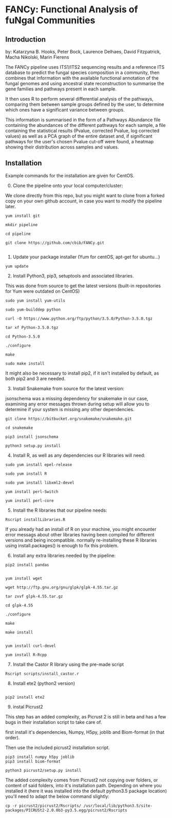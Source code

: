 # FANCy: Functional Analysis of fuNgal Communities

## Introduction

by: Katarzyna B. Hooks, Peter Bock, Laurence Delhaes, David Fitzpatrick, Macha Nikolski, Marin Fierens

The FANCy pipeline uses ITS1/ITS2 sequencing results and a reference ITS database to predict the fungal species composition in a community, then combines that information with the available functional annotation of the fungal genomes and using ancestral state reconstruction to summarise the gene families and pathways present in each sample.

It then uses R to perform several differential analysis of the pathways, comparing them between sample groups defined by the user, to determine which ones have a significant variance between groups.

This information is summarised in the form of a Pathways Abundance file containing the abundances of the different pathways for each sample, a file containing the statistical results (Pvalue, corrected Pvalue, log corrected values) as well as a PCA graph of the entire dataset and, if significant pathways for the user's chosen Pvalue cut-off were found, a heatmap showing their distribution across samples and values.


## Installation

Example commands for the installation are given for CentOS.

0. Clone the pipeline onto your local computer/cluster:

We clone directly from this repo, but you might want to clone from a forked copy on your own github account, in case you want to modify the pipeline later.

 ```shell
 yum install git
 
 mkdir pipeline
 
 cd pipeline
 
 git clone https://github.com/cbib/FANCy.git
 
 
 ```


1. Update your package installer (Yum for centOS, apt-get for ubuntu...)

```shell
yum update
```

2. Install Python3, pip3, setuptools and associated libraries.

This was done from source to get the latest versions (built-in repositories for Yum were outdated on CentOS)

```shell
sudo yum install yum-utils 

sudo yum-builddep python 

curl -O https://www.python.org/ftp/python/3.5.0/Python-3.5.0.tgz 

tar xf Python-3.5.0.tgz

cd Python-3.5.0

./configure

make

sudo make install 

```

It might also be necessary to install pip2, if it isn't installed by default, as both pip2 and 3 are needed.


3. Install Snakemake from source for the latest version:

jsonschema was a missing dependency for snakemake in our case, examining any error messages thrown during setup will allow you to determine if your system is missing any other dependencies.

```shell
git clone https://bitbucket.org/snakemake/snakemake.git

cd snakemake

pip3 install jsonschema

python3 setup.py install
```

4. Install R, as well as any dependencies our R libraries will need:

```shell
sudo yum install epel-release

sudo yum install R

sudo yum install libxml2-devel

yum install perl-Switch

yum install perl-core

```

5. Install the R libraries that our pipeline needs:

```shell
Rscript installLibraries.R
```
If you  already had an install of R on your machine, you might encounter error messags about other libraries having been compiled for different versions and being incompatible. normally re-installing these R libraries using install.packages() is enough to fix this problem.

6. Install any extra libraries needed by the pipeline:

```shell
pip2 install pandas


yum install wget

wget http://ftp.gnu.org/gnu/glpk/glpk-4.55.tar.gz

tar zxvf glpk-4.55.tar.gz

cd glpk-4.55

./configure

make

make install


yum install curl-devel

yum install R-Rcpp

```



7. Install the Castor R library using the pre-made script

```shell
Rscript scripts/install_castor.r
```

8. Install ete2 (python2 version)

```shell

pip2 install ete2

```
9. instal Picrust2

This step has an added complexity, as Picrust 2 is still in beta and has a few bugs in their installation script to take care of.

first install it's dependencies, Numpy, H5py, joblib and Biom-format (in that order).

Then use the included picrust2 installation script.

```shell
pip3 install numpy h5py joblib
pip3 install biom-format

python3 picrust2/setup.py install
```
The added complexity comes from Picrust2 not copying over folders, or content of said folders, into it's installation path.
Depending on where you installed it (here it was installed into the default python3.5 package location) you'll need to adapt the below command slightly:

```shell
cp -r picrust2/picrust2/Rscripts/ /usr/local/lib/python3.5/site-packages/PICRUSt2-2.0.0b3-py3.5.egg/picrust2/Rscripts
```
